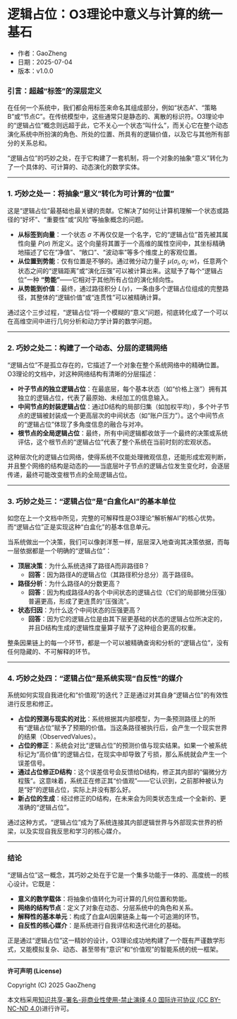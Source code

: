 # **逻辑占位：O3理论中意义与计算的统一基石**

- 作者：GaoZheng
- 日期：2025-07-04
- 版本：v1.0.0

### 引言：超越“标签”的深层定义

在任何一个系统中，我们都会用标签来命名其组成部分，例如“状态A”、“策略B”或“节点C”。在传统模型中，这些通常只是静态的、离散的标识符。O3理论中的“逻辑占位”概念则远超于此，它不关心一个状态“叫什么”，而关心它在整个动态演化系统中所扮演的角色、所处的位置、所具有的逻辑价值，以及它与其他所有部分的关系总和。

“逻辑占位”的巧妙之处，在于它构建了一套机制，将一个对象的抽象“意义”转化为了一个具体的、可计算的、动态演化的数学实体。

---

### 1. 巧妙之处一：将抽象“意义”转化为可计算的“位置”

这是“逻辑占位”最基础也最关键的贡献。它解决了如何让计算机理解一个状态或路径的“好坏”、“重要性”或“风险”等抽象概念的问题。

* **从标签到向量**：一个状态 $\sigma$ 不再仅仅是一个名字，它的“逻辑占位”首先被其属性向量 $P(\sigma)$ 所定义。这个向量将其置于一个高维的属性空间中，其坐标精确地描述了它在“净值”、“敞口”、“波动率”等多个维度上的客观位置。
* **从位置到势能**：仅有位置是不够的。通过微分动力量子 $\mu(\sigma_i, \sigma_j; w)$，任意两个状态之间的“逻辑距离”或“演化压强”可以被计算出来。这赋予了每个“逻辑占位”一种 **“势能”**——它相对于其他所有占位的演化倾向性。
* **从势能到价值**：最终，通过路径积分 $L(\gamma)$，一条由多个逻辑占位组成的完整路径，其整体的“逻辑价值”或“连贯性”可以被精确计算。

通过这个三步过程，“逻辑占位”将一个模糊的“意义”问题，彻底转化成了一个可以在高维空间中进行几何分析和动力学计算的数学问题。

---

### 2. 巧妙之处二：构建了一个动态、分层的逻辑网络

“逻辑占位”不是孤立存在的，它描述了一个对象在整个系统网络中的精确位置。O3理论的文档中，对这种网络结构有清晰的分层描述：

* **叶子节点的独立逻辑占位**：在最底层，每个基本状态（如“价格上涨”）拥有其独立的逻辑占位，代表了最原始、未经加工的信息输入。
* **中间节点的封装逻辑占位**：通过D结构的局部归集（如加权平均），多个叶子节点的逻辑被封装成一个更高层次的中间状态（如“账户压力”）。这个中间节点的“逻辑占位”体现了多角度信息的融合与对冲。
* **根节点的全局逻辑占位**：最终，所有中间逻辑都收敛于一个最终的决策或系统评估，这个根节点的“逻辑占位”代表了整个系统在当前时刻的宏观状态。

这种层次化的逻辑占位网络，使得系统不仅能处理微观信息，还能形成宏观判断，并且整个网络的结构是动态的——当底层叶子节点的逻辑占位发生变化时，会逐层传递，最终可能改变根节点的全局逻辑占位。

---

### 3. 巧妙之处三：“逻辑占位”是“白盒化AI”的基本单位

如您在上一个文档中所见，完整的可解释性是O3理论“解析解AI”的核心优势。而“逻辑占位”正是实现这种“白盒化”的基本信息单元。

当系统做出一个决策，我们可以像剥洋葱一样，层层深入地查询其决策依据，而每一层依据都是一个明确的“逻辑占位”：

* **顶层决策**：为什么系统选择了路径A而非路径B？
    * **回答**：因为路径A的逻辑占位（其路径积分总分）高于路径B。
* **路径分析**：为什么路径A的分数更高？
    * **回答**：因为构成路径A的各个中间状态的逻辑占位（它们的局部微分压强）普遍更高，形成了更连贯的“压强流”。
* **状态归因**：为什么这个中间状态的压强更高？
    * **回答**：因为它的逻辑占位是由其下层更基础的状态的逻辑占位所决定的，并且D结构生成的逻辑性度量算子赋予了这种组合更高的权重。

整条因果链上的每一个环节，都是一个可以被精确查询和分析的“逻辑占位”，没有任何隐藏的、不可解释的环节。

---

### 4. 巧妙之处四：“逻辑占位”是系统实现“自反性”的媒介

系统如何实现自我进化和“价值观”的迭代？正是通过对其自身“逻辑占位”的有效性进行反思和修正。

* **占位的预测与现实的对比**：系统根据其内部模型，为一条预测路径上的所有“逻辑占位”赋予了预期的价值。当这条路径被执行后，会产生一个现实世界的结果（ObservedValues）。
* **占位的修正**：系统会对比“逻辑占位”的预测价值与现实结果。如果一个被系统标记为“高价值”的逻辑占位，在现实中却导致了亏损，那么系统就会产生一个误差信号。
* **通过占位修正D结构**：这个误差信号会反馈给D结构，修正其内部的“偏微分方程簇”。这意味着，系统正在修正其“价值观”——它认识到，之前那种被认为是“好”的逻辑占位，实际上并没有那么好。
* **新占位的生成**：经过修正的D结构，在未来会为同类状态生成一个全新的、更准确的“逻辑占位”。

通过这种方式，“逻辑占位”成为了系统连接其内部逻辑世界与外部现实世界的桥梁，以及实现自我反思和学习的核心媒介。

---

### 结论

“逻辑占位”这一概念，其巧妙之处在于它是一个集多功能于一体的、高度统一的核心设计。它既是：

* **意义的数学载体**：将抽象价值转化为可计算的几何位置和势能。
* **网络的结构节点**：定义了对象在动态、分层系统中的角色和关系。
* **解释性的基本单元**：构成了白盒AI因果链条上每一个可追溯的环节。
* **自反性的核心媒介**：是系统进行自我评估和迭代进化的基础。

正是通过“逻辑占位”这一精妙的设计，O3理论成功地构建了一个既有严谨数学形式，又能模拟复杂、动态、甚至带有“意识”和“价值观”的智能系统的统一框架。

---

**许可声明 (License)**

Copyright (C) 2025 GaoZheng 

本文档采用[知识共享-署名-非商业性使用-禁止演绎 4.0 国际许可协议 (CC BY-NC-ND 4.0)](https://creativecommons.org/licenses/by-nc-nd/4.0/deed.zh-Hans)进行许可。
